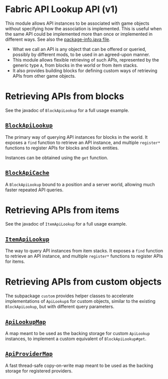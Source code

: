 #  Fabric API Lookup API (v1)
This module allows API instances to be associated with game objects without specifying how the association is implemented.
This is useful when the same API could be implemented more than once or implemented in different ways.
See also the [package-info.java file](src/main/java/net/fabricmc/fabric/api/lookup/v1/package-info.java).

* What we call an API is any object that can be offered or queried, possibly by different mods, to be used in an agreed-upon manner.
* This module allows flexible retrieving of such APIs, represented by the generic type `A`, from blocks in the world or from item stacks.
* It also provides building blocks for defining custom ways of retrieving APIs from other game objects.

# Retrieving APIs from blocks
See the javadoc of `BlockApiLookup` for a full usage example.

## [`BlockApiLookup`](src/main/java/net/fabricmc/fabric/api/lookup/v1/block/BlockApiLookup.java)
The primary way of querying API instances for blocks in the world.
It exposes a `find` function to retrieve an API instance, and multiple `register*` functions to register APIs for blocks and block entities.

Instances can be obtained using the `get` function.

## [`BlockApiCache`](src/main/java/net/fabricmc/fabric/api/lookup/v1/block/BlockApiCache.java)
A `BlockApiLookup` bound to a position and a server world, allowing much faster repeated API queries.

# Retrieving APIs from items
See the javadoc of `ItemApiLookup` for a full usage example.

## [`ItemApiLookup`](src/main/java/net/fabricmc/fabric/api/lookup/v1/item/ItemApiLookup.java)
The way to query API instances from item stacks.
It exposes a `find` function to retrieve an API instance, and multiple `register*` functions to register APIs for items.

# Retrieving APIs from custom objects
The subpackage `custom` provides helper classes to accelerate implementations of `ApiLookup`s for custom objects,
similar to the existing `BlockApiLookup`, but with different query parameters.

## [`ApiLookupMap`](src/main/java/net/fabricmc/fabric/api/lookup/v1/custom/ApiLookupMap.java)
A map meant to be used as the backing storage for custom `ApiLookup` instances, to implement a custom equivalent of `BlockApiLookup#get`.

## [`ApiProviderMap`](src/main/java/net/fabricmc/fabric/api/lookup/v1/custom/ApiProviderMap.java)
A fast thread-safe copy-on-write map meant to be used as the backing storage for registered providers.
